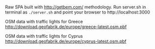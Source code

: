 Raw SPA built with http://getbem.com/ methodology.
Run server.sh in terminal as ```./server.sh``` and point your browser to http://localhost:3000

OSM data with traffic lights for Greece
http://download.geofabrik.de/europe/greece-latest.osm.pbf

OSM data with traffic lights for Cyprus
http://download.geofabrik.de/europe/cyprus-latest.osm.pbf